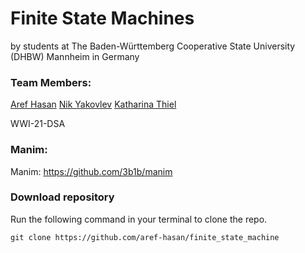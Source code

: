 # Finite State Machines
by students at The Baden-Württemberg Cooperative State University (DHBW) Mannheim in Germany

### Team Members:
[Aref Hasan](https://github.com/aref-hasan) 
[Nik Yakovlev](https://github.com/nikyak10) 
[Katharina Thiel](https://github.com/Daraen04) 

WWI-21-DSA

### Manim:
Manim: https://github.com/3b1b/manim


### Download repository
Run the following command in your terminal to clone the repo.

	git clone https://github.com/aref-hasan/finite_state_machine
